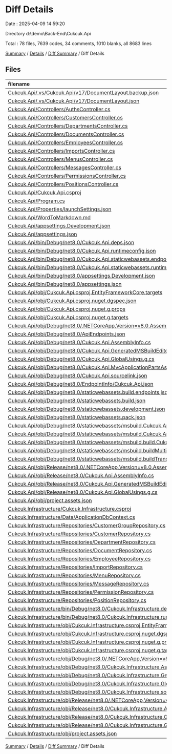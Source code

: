 # Diff Details

Date : 2025-04-09 14:59:20

Directory d:\\demo\\Back-End\\Cukcuk.Api

Total : 78 files,  7639 codes, 34 comments, 1010 blanks, all 8683 lines

[Summary](results.md) / [Details](details.md) / [Diff Summary](diff.md) / Diff Details

## Files
| filename | language | code | comment | blank | total |
| :--- | :--- | ---: | ---: | ---: | ---: |
| [Cukcuk.Api/.vs/Cukcuk.Api/v17/DocumentLayout.backup.json](/Cukcuk.Api/.vs/Cukcuk.Api/v17/DocumentLayout.backup.json) | JSON | 121 | 0 | 0 | 121 |
| [Cukcuk.Api/.vs/Cukcuk.Api/v17/DocumentLayout.json](/Cukcuk.Api/.vs/Cukcuk.Api/v17/DocumentLayout.json) | JSON | 120 | 0 | 0 | 120 |
| [Cukcuk.Api/Controllers/AuthsController.cs](/Cukcuk.Api/Controllers/AuthsController.cs) | C# | 279 | 1 | 61 | 341 |
| [Cukcuk.Api/Controllers/CustomersController.cs](/Cukcuk.Api/Controllers/CustomersController.cs) | C# | 239 | 0 | 31 | 270 |
| [Cukcuk.Api/Controllers/DepartmentsController.cs](/Cukcuk.Api/Controllers/DepartmentsController.cs) | C# | 83 | 0 | 10 | 93 |
| [Cukcuk.Api/Controllers/DocumentsController.cs](/Cukcuk.Api/Controllers/DocumentsController.cs) | C# | 347 | 0 | 40 | 387 |
| [Cukcuk.Api/Controllers/EmployeesController.cs](/Cukcuk.Api/Controllers/EmployeesController.cs) | C# | 232 | 21 | 37 | 290 |
| [Cukcuk.Api/Controllers/ImportsController.cs](/Cukcuk.Api/Controllers/ImportsController.cs) | C# | 65 | 0 | 6 | 71 |
| [Cukcuk.Api/Controllers/MenusController.cs](/Cukcuk.Api/Controllers/MenusController.cs) | C# | 102 | 0 | 9 | 111 |
| [Cukcuk.Api/Controllers/MessagesController.cs](/Cukcuk.Api/Controllers/MessagesController.cs) | C# | 56 | 0 | 5 | 61 |
| [Cukcuk.Api/Controllers/PermissionsController.cs](/Cukcuk.Api/Controllers/PermissionsController.cs) | C# | 79 | 0 | 7 | 86 |
| [Cukcuk.Api/Controllers/PositionsController.cs](/Cukcuk.Api/Controllers/PositionsController.cs) | C# | 83 | 0 | 9 | 92 |
| [Cukcuk.Api/Cukcuk.Api.csproj](/Cukcuk.Api/Cukcuk.Api.csproj) | XML | 29 | 0 | 7 | 36 |
| [Cukcuk.Api/Program.cs](/Cukcuk.Api/Program.cs) | C# | 144 | 2 | 26 | 172 |
| [Cukcuk.Api/Properties/launchSettings.json](/Cukcuk.Api/Properties/launchSettings.json) | JSON | 41 | 0 | 1 | 42 |
| [Cukcuk.Api/WordToMarkdown.md](/Cukcuk.Api/WordToMarkdown.md) | Markdown | 1,290 | 0 | 1,009 | 2,299 |
| [Cukcuk.Api/appsettings.Development.json](/Cukcuk.Api/appsettings.Development.json) | JSON | 8 | 0 | 1 | 9 |
| [Cukcuk.Api/appsettings.json](/Cukcuk.Api/appsettings.json) | JSON | 26 | 0 | 1 | 27 |
| [Cukcuk.Api/bin/Debug/net8.0/Cukcuk.Api.deps.json](/Cukcuk.Api/bin/Debug/net8.0/Cukcuk.Api.deps.json) | JSON | 2,983 | 0 | 0 | 2,983 |
| [Cukcuk.Api/bin/Debug/net8.0/Cukcuk.Api.runtimeconfig.json](/Cukcuk.Api/bin/Debug/net8.0/Cukcuk.Api.runtimeconfig.json) | JSON | 20 | 0 | 0 | 20 |
| [Cukcuk.Api/bin/Debug/net8.0/Cukcuk.Api.staticwebassets.endpoints.json](/Cukcuk.Api/bin/Debug/net8.0/Cukcuk.Api.staticwebassets.endpoints.json) | JSON | 170 | 0 | 0 | 170 |
| [Cukcuk.Api/bin/Debug/net8.0/Cukcuk.Api.staticwebassets.runtime.json](/Cukcuk.Api/bin/Debug/net8.0/Cukcuk.Api.staticwebassets.runtime.json) | JSON | 1 | 0 | 0 | 1 |
| [Cukcuk.Api/bin/Debug/net8.0/appsettings.Development.json](/Cukcuk.Api/bin/Debug/net8.0/appsettings.Development.json) | JSON | 8 | 0 | 1 | 9 |
| [Cukcuk.Api/bin/Debug/net8.0/appsettings.json](/Cukcuk.Api/bin/Debug/net8.0/appsettings.json) | JSON | 26 | 0 | 1 | 27 |
| [Cukcuk.Api/obj/Cukcuk.Api.csproj.EntityFrameworkCore.targets](/Cukcuk.Api/obj/Cukcuk.Api.csproj.EntityFrameworkCore.targets) | XML | 28 | 0 | 1 | 29 |
| [Cukcuk.Api/obj/Cukcuk.Api.csproj.nuget.dgspec.json](/Cukcuk.Api/obj/Cukcuk.Api.csproj.nuget.dgspec.json) | JSON | 340 | 0 | 0 | 340 |
| [Cukcuk.Api/obj/Cukcuk.Api.csproj.nuget.g.props](/Cukcuk.Api/obj/Cukcuk.Api.csproj.nuget.g.props) | XML | 25 | 0 | 0 | 25 |
| [Cukcuk.Api/obj/Cukcuk.Api.csproj.nuget.g.targets](/Cukcuk.Api/obj/Cukcuk.Api.csproj.nuget.g.targets) | XML | 10 | 0 | 0 | 10 |
| [Cukcuk.Api/obj/Debug/net8.0/.NETCoreApp,Version=v8.0.AssemblyAttributes.cs](/Cukcuk.Api/obj/Debug/net8.0/.NETCoreApp,Version=v8.0.AssemblyAttributes.cs) | C# | 3 | 1 | 1 | 5 |
| [Cukcuk.Api/obj/Debug/net8.0/ApiEndpoints.json](/Cukcuk.Api/obj/Debug/net8.0/ApiEndpoints.json) | JSON | 1,571 | 0 | 0 | 1,571 |
| [Cukcuk.Api/obj/Debug/net8.0/Cukcuk.Api.AssemblyInfo.cs](/Cukcuk.Api/obj/Debug/net8.0/Cukcuk.Api.AssemblyInfo.cs) | C# | 9 | 10 | 5 | 24 |
| [Cukcuk.Api/obj/Debug/net8.0/Cukcuk.Api.GeneratedMSBuildEditorConfig.editorconfig](/Cukcuk.Api/obj/Debug/net8.0/Cukcuk.Api.GeneratedMSBuildEditorConfig.editorconfig) | EditorConfig | 21 | 0 | 1 | 22 |
| [Cukcuk.Api/obj/Debug/net8.0/Cukcuk.Api.GlobalUsings.g.cs](/Cukcuk.Api/obj/Debug/net8.0/Cukcuk.Api.GlobalUsings.g.cs) | C# | 16 | 1 | 1 | 18 |
| [Cukcuk.Api/obj/Debug/net8.0/Cukcuk.Api.MvcApplicationPartsAssemblyInfo.cs](/Cukcuk.Api/obj/Debug/net8.0/Cukcuk.Api.MvcApplicationPartsAssemblyInfo.cs) | C# | 3 | 10 | 5 | 18 |
| [Cukcuk.Api/obj/Debug/net8.0/Cukcuk.Api.sourcelink.json](/Cukcuk.Api/obj/Debug/net8.0/Cukcuk.Api.sourcelink.json) | JSON | 1 | 0 | 0 | 1 |
| [Cukcuk.Api/obj/Debug/net8.0/EndpointInfo/Cukcuk.Api.json](/Cukcuk.Api/obj/Debug/net8.0/EndpointInfo/Cukcuk.Api.json) | JSON | 3,349 | 0 | 0 | 3,349 |
| [Cukcuk.Api/obj/Debug/net8.0/staticwebassets.build.endpoints.json](/Cukcuk.Api/obj/Debug/net8.0/staticwebassets.build.endpoints.json) | JSON | 170 | 0 | 0 | 170 |
| [Cukcuk.Api/obj/Debug/net8.0/staticwebassets.build.json](/Cukcuk.Api/obj/Debug/net8.0/staticwebassets.build.json) | JSON | 228 | 0 | 0 | 228 |
| [Cukcuk.Api/obj/Debug/net8.0/staticwebassets.development.json](/Cukcuk.Api/obj/Debug/net8.0/staticwebassets.development.json) | JSON | 1 | 0 | 0 | 1 |
| [Cukcuk.Api/obj/Debug/net8.0/staticwebassets.pack.json](/Cukcuk.Api/obj/Debug/net8.0/staticwebassets.pack.json) | JSON | 33 | 0 | 0 | 33 |
| [Cukcuk.Api/obj/Debug/net8.0/staticwebassets/msbuild.Cukcuk.Api.Microsoft.AspNetCore.StaticWebAssetEndpoints.props](/Cukcuk.Api/obj/Debug/net8.0/staticwebassets/msbuild.Cukcuk.Api.Microsoft.AspNetCore.StaticWebAssetEndpoints.props) | XML | 28 | 0 | 0 | 28 |
| [Cukcuk.Api/obj/Debug/net8.0/staticwebassets/msbuild.Cukcuk.Api.Microsoft.AspNetCore.StaticWebAssets.props](/Cukcuk.Api/obj/Debug/net8.0/staticwebassets/msbuild.Cukcuk.Api.Microsoft.AspNetCore.StaticWebAssets.props) | XML | 40 | 0 | 0 | 40 |
| [Cukcuk.Api/obj/Debug/net8.0/staticwebassets/msbuild.build.Cukcuk.Api.props](/Cukcuk.Api/obj/Debug/net8.0/staticwebassets/msbuild.build.Cukcuk.Api.props) | XML | 4 | 0 | 0 | 4 |
| [Cukcuk.Api/obj/Debug/net8.0/staticwebassets/msbuild.buildMultiTargeting.Cukcuk.Api.props](/Cukcuk.Api/obj/Debug/net8.0/staticwebassets/msbuild.buildMultiTargeting.Cukcuk.Api.props) | XML | 3 | 0 | 0 | 3 |
| [Cukcuk.Api/obj/Debug/net8.0/staticwebassets/msbuild.buildTransitive.Cukcuk.Api.props](/Cukcuk.Api/obj/Debug/net8.0/staticwebassets/msbuild.buildTransitive.Cukcuk.Api.props) | XML | 3 | 0 | 0 | 3 |
| [Cukcuk.Api/obj/Release/net8.0/.NETCoreApp,Version=v8.0.AssemblyAttributes.cs](/Cukcuk.Api/obj/Release/net8.0/.NETCoreApp,Version=v8.0.AssemblyAttributes.cs) | C# | 3 | 1 | 1 | 5 |
| [Cukcuk.Api/obj/Release/net8.0/Cukcuk.Api.AssemblyInfo.cs](/Cukcuk.Api/obj/Release/net8.0/Cukcuk.Api.AssemblyInfo.cs) | C# | 9 | 10 | 5 | 24 |
| [Cukcuk.Api/obj/Release/net8.0/Cukcuk.Api.GeneratedMSBuildEditorConfig.editorconfig](/Cukcuk.Api/obj/Release/net8.0/Cukcuk.Api.GeneratedMSBuildEditorConfig.editorconfig) | EditorConfig | 19 | 0 | 1 | 20 |
| [Cukcuk.Api/obj/Release/net8.0/Cukcuk.Api.GlobalUsings.g.cs](/Cukcuk.Api/obj/Release/net8.0/Cukcuk.Api.GlobalUsings.g.cs) | C# | 16 | 1 | 1 | 18 |
| [Cukcuk.Api/obj/project.assets.json](/Cukcuk.Api/obj/project.assets.json) | JSON | 9,679 | 0 | 0 | 9,679 |
| [Cukcuk.Infrastructure/Cukcuk.Infrastructure.csproj](/Cukcuk.Infrastructure/Cukcuk.Infrastructure.csproj) | XML | -23 | 0 | -5 | -28 |
| [Cukcuk.Infrastructure/Data/ApplicationDbContext.cs](/Cukcuk.Infrastructure/Data/ApplicationDbContext.cs) | C# | -210 | 0 | -44 | -254 |
| [Cukcuk.Infrastructure/Repositories/CustomerGroupRepository.cs](/Cukcuk.Infrastructure/Repositories/CustomerGroupRepository.cs) | C# | -35 | 0 | -7 | -42 |
| [Cukcuk.Infrastructure/Repositories/CustomerRepository.cs](/Cukcuk.Infrastructure/Repositories/CustomerRepository.cs) | C# | -195 | 0 | -37 | -232 |
| [Cukcuk.Infrastructure/Repositories/DepartmentRepository.cs](/Cukcuk.Infrastructure/Repositories/DepartmentRepository.cs) | C# | -40 | 0 | -8 | -48 |
| [Cukcuk.Infrastructure/Repositories/DocumentRepository.cs](/Cukcuk.Infrastructure/Repositories/DocumentRepository.cs) | C# | -250 | 0 | -68 | -318 |
| [Cukcuk.Infrastructure/Repositories/EmployeeRepository.cs](/Cukcuk.Infrastructure/Repositories/EmployeeRepository.cs) | C# | -215 | 0 | -37 | -252 |
| [Cukcuk.Infrastructure/Repositories/ImportRepository.cs](/Cukcuk.Infrastructure/Repositories/ImportRepository.cs) | C# | -52 | 0 | -11 | -63 |
| [Cukcuk.Infrastructure/Repositories/MenuRepository.cs](/Cukcuk.Infrastructure/Repositories/MenuRepository.cs) | C# | -40 | 0 | -8 | -48 |
| [Cukcuk.Infrastructure/Repositories/MessageRepository.cs](/Cukcuk.Infrastructure/Repositories/MessageRepository.cs) | C# | -80 | 0 | -16 | -96 |
| [Cukcuk.Infrastructure/Repositories/PermissionRepository.cs](/Cukcuk.Infrastructure/Repositories/PermissionRepository.cs) | C# | -46 | 0 | -9 | -55 |
| [Cukcuk.Infrastructure/Repositories/PositionRepository.cs](/Cukcuk.Infrastructure/Repositories/PositionRepository.cs) | C# | -39 | 0 | -7 | -46 |
| [Cukcuk.Infrastructure/bin/Debug/net8.0/Cukcuk.Infrastructure.deps.json](/Cukcuk.Infrastructure/bin/Debug/net8.0/Cukcuk.Infrastructure.deps.json) | JSON | -3,117 | 0 | 0 | -3,117 |
| [Cukcuk.Infrastructure/bin/Debug/net8.0/Cukcuk.Infrastructure.runtimeconfig.json](/Cukcuk.Infrastructure/bin/Debug/net8.0/Cukcuk.Infrastructure.runtimeconfig.json) | JSON | -19 | 0 | 0 | -19 |
| [Cukcuk.Infrastructure/obj/Cukcuk.Infrastructure.csproj.EntityFrameworkCore.targets](/Cukcuk.Infrastructure/obj/Cukcuk.Infrastructure.csproj.EntityFrameworkCore.targets) | XML | -28 | 0 | -1 | -29 |
| [Cukcuk.Infrastructure/obj/Cukcuk.Infrastructure.csproj.nuget.dgspec.json](/Cukcuk.Infrastructure/obj/Cukcuk.Infrastructure.csproj.nuget.dgspec.json) | JSON | -234 | 0 | 0 | -234 |
| [Cukcuk.Infrastructure/obj/Cukcuk.Infrastructure.csproj.nuget.g.props](/Cukcuk.Infrastructure/obj/Cukcuk.Infrastructure.csproj.nuget.g.props) | XML | -25 | 0 | 0 | -25 |
| [Cukcuk.Infrastructure/obj/Cukcuk.Infrastructure.csproj.nuget.g.targets](/Cukcuk.Infrastructure/obj/Cukcuk.Infrastructure.csproj.nuget.g.targets) | XML | -9 | 0 | 0 | -9 |
| [Cukcuk.Infrastructure/obj/Debug/net8.0/.NETCoreApp,Version=v8.0.AssemblyAttributes.cs](/Cukcuk.Infrastructure/obj/Debug/net8.0/.NETCoreApp,Version=v8.0.AssemblyAttributes.cs) | C# | -3 | -1 | -1 | -5 |
| [Cukcuk.Infrastructure/obj/Debug/net8.0/Cukcuk.Infrastructure.AssemblyInfo.cs](/Cukcuk.Infrastructure/obj/Debug/net8.0/Cukcuk.Infrastructure.AssemblyInfo.cs) | C# | -9 | -10 | -5 | -24 |
| [Cukcuk.Infrastructure/obj/Debug/net8.0/Cukcuk.Infrastructure.GeneratedMSBuildEditorConfig.editorconfig](/Cukcuk.Infrastructure/obj/Debug/net8.0/Cukcuk.Infrastructure.GeneratedMSBuildEditorConfig.editorconfig) | EditorConfig | -15 | 0 | -1 | -16 |
| [Cukcuk.Infrastructure/obj/Debug/net8.0/Cukcuk.Infrastructure.GlobalUsings.g.cs](/Cukcuk.Infrastructure/obj/Debug/net8.0/Cukcuk.Infrastructure.GlobalUsings.g.cs) | C# | -7 | -1 | -1 | -9 |
| [Cukcuk.Infrastructure/obj/Debug/net8.0/Cukcuk.Infrastructure.sourcelink.json](/Cukcuk.Infrastructure/obj/Debug/net8.0/Cukcuk.Infrastructure.sourcelink.json) | JSON | -1 | 0 | 0 | -1 |
| [Cukcuk.Infrastructure/obj/Release/net8.0/.NETCoreApp,Version=v8.0.AssemblyAttributes.cs](/Cukcuk.Infrastructure/obj/Release/net8.0/.NETCoreApp,Version=v8.0.AssemblyAttributes.cs) | C# | -3 | -1 | -1 | -5 |
| [Cukcuk.Infrastructure/obj/Release/net8.0/Cukcuk.Infrastructure.AssemblyInfo.cs](/Cukcuk.Infrastructure/obj/Release/net8.0/Cukcuk.Infrastructure.AssemblyInfo.cs) | C# | -9 | -10 | -5 | -24 |
| [Cukcuk.Infrastructure/obj/Release/net8.0/Cukcuk.Infrastructure.GeneratedMSBuildEditorConfig.editorconfig](/Cukcuk.Infrastructure/obj/Release/net8.0/Cukcuk.Infrastructure.GeneratedMSBuildEditorConfig.editorconfig) | EditorConfig | -13 | 0 | -1 | -14 |
| [Cukcuk.Infrastructure/obj/Release/net8.0/Cukcuk.Infrastructure.GlobalUsings.g.cs](/Cukcuk.Infrastructure/obj/Release/net8.0/Cukcuk.Infrastructure.GlobalUsings.g.cs) | C# | -7 | -1 | -1 | -9 |
| [Cukcuk.Infrastructure/obj/project.assets.json](/Cukcuk.Infrastructure/obj/project.assets.json) | JSON | -9,801 | 0 | 0 | -9,801 |

[Summary](results.md) / [Details](details.md) / [Diff Summary](diff.md) / Diff Details